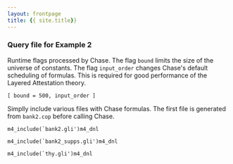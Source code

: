 ```yaml
---
layout: frontpage
title: {{ site.title}}
---
```


### Query file for Example 2


Runtime flags processed by Chase. The flag `bound` limits the size of the
universe of constants. The flag `input_order` changes Chase's default scheduling
of formulas. This is required for good performance of the Layered Attestation
theory.  
```
[ bound = 500, input_order ]
```
Simplly include various files with Chase formulas. The first file is generated
from `bank2.cop` before calling Chase. 
```
m4_include(`bank2.gli')m4_dnl

m4_include(`bank2_supps.gli')m4_dnl

m4_include(`thy.gli')m4_dnl
```

